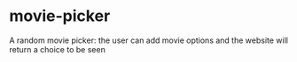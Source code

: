 # movie-picker
A random movie picker: the user can add movie options and the website will return a choice to be seen
